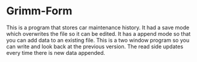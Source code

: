# Grimm-Form

This is a program that stores car maintenance history.
It had a save mode which overwrites the file so it can be edited.
It has a append mode so that you can add data to an existing file.
This is a two window program so you can write and look back at the previous version.
The read side updates every time there is new data appended.
